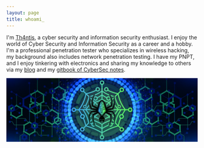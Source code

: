 ```yaml
---
layout: page
title: whoami_
---
```

I'm [Th4ntis](https://th4ntis.com), a cyber security and information security enthusiast. I enjoy the world of Cyber Security and Information Security as a career and a hobby. I'm a professional penetration tester who specializes in wireless hacking, my background also includes network penetration testing. I have my PNPT, and I enjoy tinkering with electronics and sharing my knowledge to others via my [blog](https://th4ntis.com/blog) and my [gitbook of CyberSec notes](https://cybersec.th4ntis.com).

![Banner](https://github.com/Th4ntis/th4ntis.github.io/raw/main/assets/TWITTER%20BANNER.jpg)
